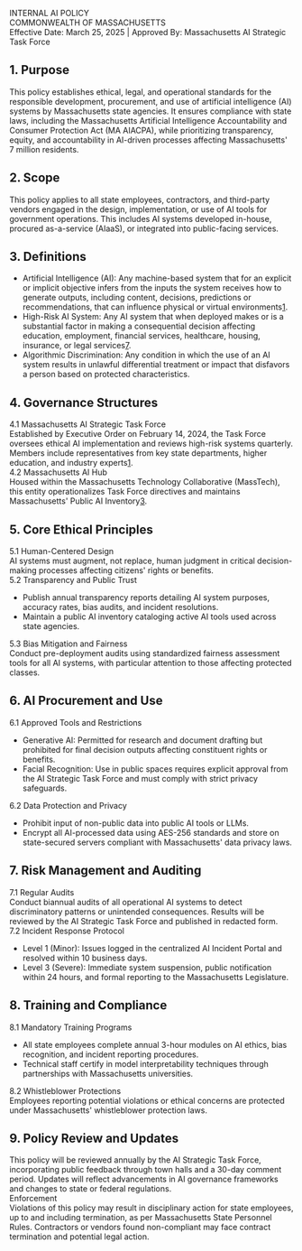 INTERNAL AI POLICY  
COMMONWEALTH OF MASSACHUSETTS  
Effective Date: March 25, 2025 | Approved By: Massachusetts AI Strategic Task Force

## **1\. Purpose**

This policy establishes ethical, legal, and operational standards for the responsible development, procurement, and use of artificial intelligence (AI) systems by Massachusetts state agencies. It ensures compliance with state laws, including the Massachusetts Artificial Intelligence Accountability and Consumer Protection Act (MA AIACPA), while prioritizing transparency, equity, and accountability in AI-driven processes affecting Massachusetts' 7 million residents.

## **2\. Scope**

This policy applies to all state employees, contractors, and third-party vendors engaged in the design, implementation, or use of AI tools for government operations. This includes AI systems developed in-house, procured as-a-service (AIaaS), or integrated into public-facing services.

## **3\. Definitions**

* Artificial Intelligence (AI): Any machine-based system that for an explicit or implicit objective infers from the inputs the system receives how to generate outputs, including content, decisions, predictions or recommendations, that can influence physical or virtual environments[1](https://www.mma.org/executive-order-establishes-ai-strategic-task-force/).  
* High-Risk AI System: Any AI system that when deployed makes or is a substantial factor in making a consequential decision affecting education, employment, financial services, healthcare, housing, insurance, or legal services[7](https://natlawreview.com/article/states-ring-new-year-proposed-ai-legislation).  
* Algorithmic Discrimination: Any condition in which the use of an AI system results in unlawful differential treatment or impact that disfavors a person based on protected characteristics.

## **4\. Governance Structures**

4.1 Massachusetts AI Strategic Task Force  
Established by Executive Order on February 14, 2024, the Task Force oversees ethical AI implementation and reviews high-risk systems quarterly. Members include representatives from key state departments, higher education, and industry experts[1](https://www.mma.org/executive-order-establishes-ai-strategic-task-force/).  
4.2 Massachusetts AI Hub  
Housed within the Massachusetts Technology Collaborative (MassTech), this entity operationalizes Task Force directives and maintains Massachusetts' Public AI Inventory[3](https://www.mass.gov/news/governor-healey-announces-massachusetts-ai-hub-to-make-state-global-leader-in-applied-ai-innovation).

## **5\. Core Ethical Principles**

5.1 Human-Centered Design  
AI systems must augment, not replace, human judgment in critical decision-making processes affecting citizens' rights or benefits.  
5.2 Transparency and Public Trust

* Publish annual transparency reports detailing AI system purposes, accuracy rates, bias audits, and incident resolutions.  
* Maintain a public AI inventory cataloging active AI tools used across state agencies.

5.3 Bias Mitigation and Fairness  
Conduct pre-deployment audits using standardized fairness assessment tools for all AI systems, with particular attention to those affecting protected classes.

## **6\. AI Procurement and Use**

6.1 Approved Tools and Restrictions

* Generative AI: Permitted for research and document drafting but prohibited for final decision outputs affecting constituent rights or benefits.  
* Facial Recognition: Use in public spaces requires explicit approval from the AI Strategic Task Force and must comply with strict privacy safeguards.

6.2 Data Protection and Privacy

* Prohibit input of non-public data into public AI tools or LLMs.  
* Encrypt all AI-processed data using AES-256 standards and store on state-secured servers compliant with Massachusetts' data privacy laws.

## **7\. Risk Management and Auditing**

7.1 Regular Audits  
Conduct biannual audits of all operational AI systems to detect discriminatory patterns or unintended consequences. Results will be reviewed by the AI Strategic Task Force and published in redacted form.  
7.2 Incident Response Protocol

* Level 1 (Minor): Issues logged in the centralized AI Incident Portal and resolved within 10 business days.  
* Level 3 (Severe): Immediate system suspension, public notification within 24 hours, and formal reporting to the Massachusetts Legislature.

## **8\. Training and Compliance**

8.1 Mandatory Training Programs

* All state employees complete annual 3-hour modules on AI ethics, bias recognition, and incident reporting procedures.  
* Technical staff certify in model interpretability techniques through partnerships with Massachusetts universities.

8.2 Whistleblower Protections  
Employees reporting potential violations or ethical concerns are protected under Massachusetts' whistleblower protection laws.

## **9\. Policy Review and Updates**

This policy will be reviewed annually by the AI Strategic Task Force, incorporating public feedback through town halls and a 30-day comment period. Updates will reflect advancements in AI governance frameworks and changes to state or federal regulations.  
Enforcement  
Violations of this policy may result in disciplinary action for state employees, up to and including termination, as per Massachusetts State Personnel Rules. Contractors or vendors found non-compliant may face contract termination and potential legal action.  
